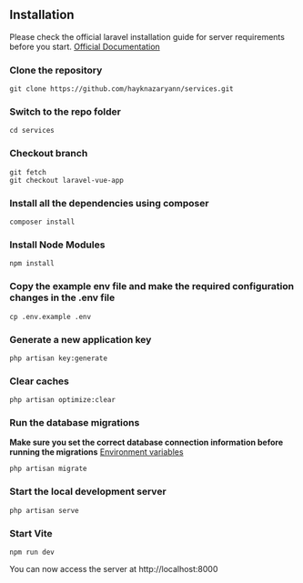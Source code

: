 ## Installation

Please check the official laravel installation guide for server requirements before you start. [Official Documentation](https://laravel.com/docs/5.4/installation#installation)


### Clone the repository

    git clone https://github.com/hayknazaryann/services.git

### Switch to the repo folder

    cd services

### Checkout branch

    git fetch 
    git checkout laravel-vue-app

### Install all the dependencies using composer

    composer install

### Install Node Modules

    npm install

### Copy the example env file and make the required configuration changes in the .env file

    cp .env.example .env

### Generate a new application key

    php artisan key:generate

### Clear caches

    php artisan optimize:clear


### Run the database migrations
**Make sure you set the correct database connection information before running the migrations** [Environment variables](#environment-variables)

    php artisan migrate


### Start the local development server

    php artisan serve

### Start Vite

    npm run dev


You can now access the server at http://localhost:8000



